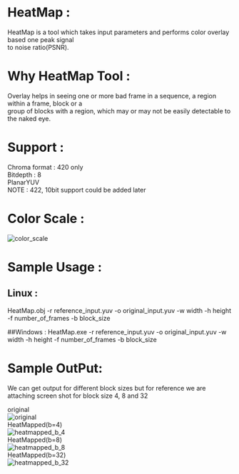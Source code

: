 # HeatMap :
HeatMap is a tool which takes input parameters and performs color overlay based one peak signal  
to noise ratio(PSNR). 

# Why HeatMap Tool :
Overlay helps in seeing one or more bad frame in a sequence, a region within a frame, block or a  
group of blocks with a region, which may or may not be easily detectable to the naked eye.

# Support :
Chroma format : 420 only  
Bitdepth            : 8  
PlanarYUV  
NOTE                : 422, 10bit support could be added later

# Color Scale :
![color_scale](https://cloud.githubusercontent.com/assets/25979247/23543191/1be036d2-0017-11e7-8b95-655b97a24106.png)

# Sample Usage :
## Linux :
HeatMap.obj -r reference_input.yuv -o original_input.yuv -w width -h height -f number_of_frames -b block_size  

##Windows :
HeatMap.exe  -r reference_input.yuv -o original_input.yuv -w width -h height -f number_of_frames -b block_size  

# Sample OutPut:
We can get output for different block sizes but for reference we are attaching screen shot for block size 4, 8 and 32 

original  
![original](https://cloud.githubusercontent.com/assets/25979247/23543223/492bf900-0017-11e7-8f03-63a836c9c088.PNG)  
HeatMapped(b=4)  
![heatmapped_b_4](https://cloud.githubusercontent.com/assets/25979247/23543249/65f30358-0017-11e7-8476-c8cb1cb78a1c.PNG)  
HeatMapped(b=8)  
![heatmapped_b_8](https://cloud.githubusercontent.com/assets/25979247/23543271/74c08838-0017-11e7-9983-341ccf03ac6b.PNG)  
HeatMapped(b=32)  
![heatmapped_b_32](https://cloud.githubusercontent.com/assets/25979247/23543288/87a12c00-0017-11e7-9bc8-172560923b89.PNG)

